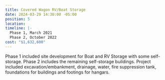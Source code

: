 ```yaml
---
title: Covered Wagon RV/Boat Storage
date: 2024-03-29 14:30:00 -05:00
position: 5
location: 
timeline: |-
  Phase 1, March 2021
  Phase 2, October 2022
cost: "$1,632,600"
---
```


Phase 1 included site development for Boat and RV Storage with some self-storage.  Phase 2 includes the remaining self-storage buildings.  Project included excavation/embankment, drainage, water, fire suppression tank, foundations for buildings and footings for hangars. 